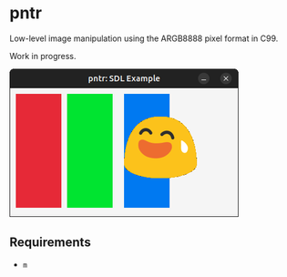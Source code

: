 # pntr

Low-level image manipulation using the ARGB8888 pixel format in C99.

Work in progress.

![SDL Example ScreenShot](examples/pntr_sdl_example.png)

## Requirements

- `m`
